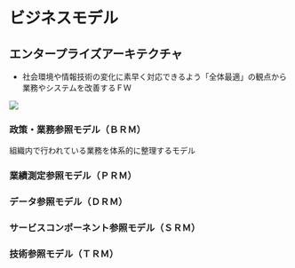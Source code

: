 # ビジネスモデル


## エンタープライズアーキテクチャ
- 社会環境や情報技術の変化に素早く対応できるよう「全体最適」の観点から業務やシステムを改善するＦＷ


![](https://github.com/MediumMountain/Study_Architect/PICTURE/Strategy/EA.png)


### 政策・業務参照モデル（ＢＲＭ）
組織内で行われている業務を体系的に整理するモデル


### 業績測定参照モデル（ＰＲＭ）


### データ参照モデル（ＤＲＭ）


### サービスコンポーネント参照モデル（ＳＲＭ）

### 技術参照モデル（ＴＲＭ）


### 
### 